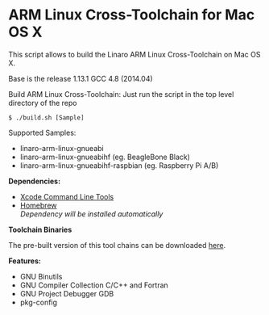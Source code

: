 ARM Linux Cross-Toolchain for Mac OS X
======================================

This script allows to build the Linaro ARM Linux Cross-Toolchain on Mac OS X. 

Base is the release 1.13.1 GCC 4.8 (2014.04)

Build ARM Linux Cross-Toolchain:
Just run the script in the top level directory of the repo

`$ ./build.sh [Sample]`

Supported Samples:

- linaro-arm-linux-gnueabi 
- linaro-arm-linux-gnueabihf (eg. BeagleBone Black)
- linaro-arm-linux-gnueabihf-raspbian (eg. Raspberry Pi A/B)

<b>Dependencies:</b>

- [Xcode Command Line Tools](https://developer.apple.com/xcode/)
- [Homebrew](https://github.com/Homebrew/homebrew) <br>*Dependency will be installed automatically*

<b>Toolchain Binaries</b>

The pre-built version of this tool chains can be downloaded [here](http://www.welzels.de/blog/downloads/?category=13).


<b>Features:</b>

- GNU Binutils
- GNU Compiler Collection C/C++ and Fortran
- GNU Project Debugger GDB
- pkg-config
